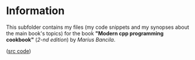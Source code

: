 # Information
This subfolder contains my files
(my code snippets and my synopses about the main book's topics) for the book
**"Modern cpp programming cookbook"** (*2-nd edition*) by *Marius Bancila*.

([src code](https://github.com/PacktPublishing/Modern-CPP-Programming-Cookbook-Second-Edition))
